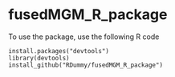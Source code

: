 # fusedMGM_R_package

To use the package, use the following R code

```{r, include = FALSE}
install.packages("devtools")
library(devtools)
install_github("RDummy/fusedMGM_R_package")
```
